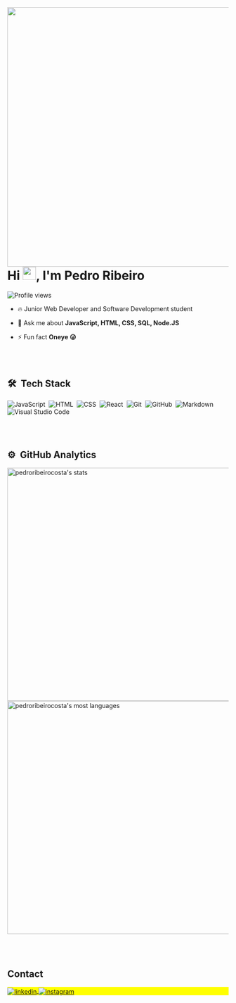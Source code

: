 <img align="right" height="590em" src="https://i.postimg.cc/W3Q9RcG5/Captura-de-tela-2023-11-01-195953.png"/>
<h1 align="left">Hi <img src="https://raw.githubusercontent.com/kaueMarques/kaueMarques/master/hi.gif" height="30px">, I'm Pedro Ribeiro</h1>
<p align="left"> <img src="https://komarev.com/ghpvc/?username=pedroribeirocosta&color=yellow" alt="Profile views" /> </p>

- 🔥 Junior Web Developer and Software Development student

- 💬 Ask me about **JavaScript, HTML, CSS, SQL, Node.JS**

- ⚡ Fun fact **Oneye 😜**




<br><br>

## 🛠 &nbsp;Tech Stack

![JavaScript](https://img.shields.io/badge/-JavaScript-05122A?style=flat&logo=javascript)&nbsp;
![HTML](https://img.shields.io/badge/-HTML-05122A?style=flat&logo=HTML5)&nbsp;
![CSS](https://img.shields.io/badge/-CSS-05122A?style=flat&logo=CSS3&logoColor=1572B6)&nbsp;
![React](https://img.shields.io/badge/-React-05122A?style=flat&logo=react)&nbsp;
![Git](https://img.shields.io/badge/-Git-05122A?style=flat&logo=git)&nbsp;
![GitHub](https://img.shields.io/badge/-GitHub-05122A?style=flat&logo=github)&nbsp;
![Markdown](https://img.shields.io/badge/-Markdown-05122A?style=flat&logo=markdown)&nbsp;
![Visual Studio Code](https://img.shields.io/badge/-Visual%20Studio%20Code-05122A?style=flat&logo=visual-studio-code&logoColor=007ACC)&nbsp;

<br><br>

## ⚙️ &nbsp;GitHub Analytics

<p align="left">
<img width="530em" src="https://github-readme-stats.vercel.app/api?username=pedroribeirocosta&show_icons=true&theme=vision-friendly-dark" alt="pedroribeirocosta's stats"/>
<img width="530em" src="https://github-readme-stats.vercel.app/api/top-langs/?username=pedroribeirocosta&layout=compact&theme=vision-friendly-dark" alt="pedroribeirocosta's most languages"/>
</p>


<br><br>

## Contact

<p align="left" style="background:yellow">
<a href="https://www.linkedin.com/in/pedroribeiro-costa/" target="_blank">
  <img align="center" src="https://img.shields.io/badge/-pedroribeirocosta-05122A?style=flat&logo=linkedin" alt="linkedin"/>
</a>
<a href="https://www.instagram.com/pedroribeiro.costa_" target="_blank">
 <img align="center" src="https://img.shields.io/badge/-pedroribeiro.costa_-05122A?style=flat&logo=instagram" alt="instagram"/>
</a>
</p>

